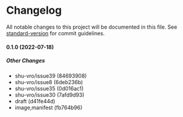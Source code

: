 # Changelog

All notable changes to this project will be documented in this file. See [standard-version](https://github.com/conventional-changelog/standard-version) for commit guidelines.

#### 0.1.0 (2022-07-18)

##### Other Changes

* shu-vro/issue39 (84693908)
* shu-vro/issue8 (6deb236b)
* shu-vro/issue35 (0d016ac1)
* shu-vro/issue30 (7afd9d93)
* draft (d41fe44d)
* image,manifest (fb764b96)

